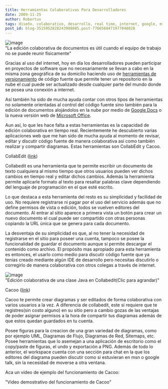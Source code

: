 ```yaml
---
title: Herramientas Colaborativas Para Desarrolladores
date: 2009-11-25
author: Robertux
tags: diseño, colaborativo, desarrollo, real time, internet, google, microsoft
post_id: blog-3515952828243908885.post-7766568471977048028
---
```


![image](https://3.bp.blogspot.com/_jH77WNrMVRA/SwxChh-ODqI/AAAAAAAAGHk/P0RRbcbfDw4/s400/collabediting.png)    
"La edición colaborativa de
documentos es útil cuando el equipo de trabajo no se puede reunir físicamente"

Gracias al uso del internet, hoy en día los desarrolladores pueden participar en proyectos de software que no necesariamente se llevan a cabo en la misma zona geográfica de su domicilio haciendo uso de [herramientas de versionamiento](https://www.srbyte.com/2008/03/programemos-mejor-subversion.html) de código fuente que permite tener un repositorio en la nube el cual puede ser actualizado desde cualquier parte del mundo donde se posea una conexión a internet.

Así también ha sido de mucha ayuda contar con otros tipos de herramientas no solamente orientadas al control del código fuente sino también para la edición de documentos alojándolos en la nube por medio de [Google Docs](https://docs.google.com/Doc?docid=0Abiz-mJIJ7OFZGpoNTdkN18xNWhuY2dxemZi&hl=en) o la nueva versión web de [Microsoft Office](https://workspace.officelive.com/).

Aun así, lo que les hace falta a estas herramientas es la capacidad de edición colaborativa en tiempo real. Recientemente he descubierto varias aplicaciones web que me han sido de mucha ayuda al momento de revisar, editar y discutir código fuente de manera colaborativa así como también realizar y compartir diagramas. Estas herramientas son CollabEdit y Cacoo.

CollabEdit ([link](https://collabedit.com/))

Collabedit es una herramienta que te permite escribir un documento de texto cualquiera al mismo tiempo que otros usuarios pueden ver dichos cambios en tiempo real y editar dichos cambios. Además la herramienta permite aplicarle formato al texto para resaltar palabras clave dependiendo del lenguaje de programación en el que esté escrito.

Lo que destaca a esta herramienta del resto es su simplicidad y facilidad de uso. No requiere registrarse ni pagar por el uso del servicio además que no define permisos de vista o edición, todos se vuelven editores del documento. Al entrar al sitio aparece a primera vista un botón para crear un nuevo documento el cual puede ser compartido con otras personas copiando la URL única que se genera para cada documento.

La desventaja de su simplicidad es que, al no tener la necesidad de registrarse en el sitio para poseer una cuenta, tampoco se posee la funcionalidad de guardar el documento aunque sí permite descargar el contenido como archivo. El propósito mas apropiado para esta herramienta es entonces, el usarlo como medio para discutir código fuente que ya tenias creado mediante algún IDE de desarrollo pero necesitas discutirlo o corregirlo de manera colaborativa con otros colegas a través de internet.

![image](https://4.bp.blogspot.com/_jH77WNrMVRA/Sww9SNOdo8I/AAAAAAAAGHc/_WX6Efn3iUI/s400/CollabEditShot.png)    
"Edición colaborativa de una
clase Java en Collabedit(Clic para agrandar)"

Cacoo ([link](https://cacoo.com/))

Cacoo te permite crear diagramas y ser editados de forma colaborativa con varios usuarios a la vez. A diferencia de collabedit, este si requiere que te registres(sin costo alguno) en su sitio pero a cambio gozas de las ventajas de poder asignar permisos a la hora de compartir tus diagramas además de que estos quedan guardados en tu cuenta.

Posee figuras para la creacion de una gran variedad de diagramas, como por ejemplo UML, Diagramas de Flujo, Diagramas de Red, Sitemaps, etc. Posee herramientas que lo asemejan a una aplicación de escritorio como el copy/paste de figuras, el undo y exportación a PNG. Además de todo lo anterior, el workspace cuenta con una sección para chat en la que los editores del diagrama pueden discutir como si estuvieran en msn o google talk, sin la necesidad de moverse a otra ventana.

Aca un vídeo de ejemplo del funcionamiento de Cacoo:

"Video demostrativo del
funcionamiento de Cacoo"